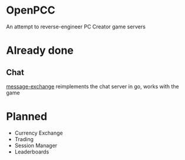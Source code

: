 # OpenPCC
An attempt to reverse-engineer PC Creator game servers

# Already done
## Chat
[message-exchange](https://github.com/pccre/message-exchange) reimplements the chat server in go, works with the game

# Planned
- Currency Exchange
- Trading
- Session Manager
- Leaderboards

